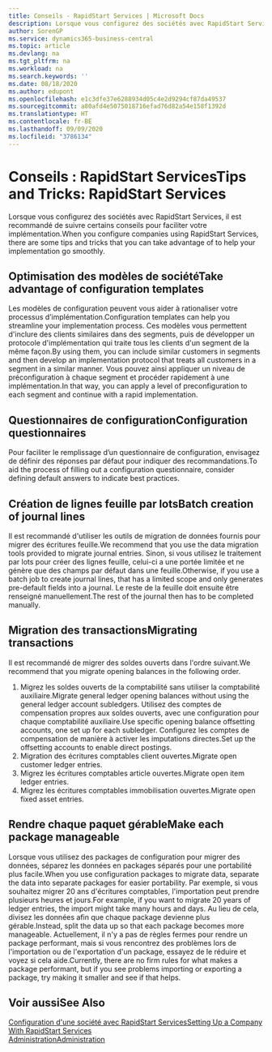 ```yaml
---
title: Conseils - RapidStart Services | Microsoft Docs
description: Lorsque vous configurez des sociétés avec RapidStart Services, il est recommandé de suivre certains conseils pour faciliter votre implémentation.
author: SorenGP
ms.service: dynamics365-business-central
ms.topic: article
ms.devlang: na
ms.tgt_pltfrm: na
ms.workload: na
ms.search.keywords: ''
ms.date: 08/18/2020
ms.author: edupont
ms.openlocfilehash: e1c3dfe37e6288934d05c4e2d9294cf87da49537
ms.sourcegitcommit: a80afd4e5075018716efad76d82a54e158f1392d
ms.translationtype: HT
ms.contentlocale: fr-BE
ms.lasthandoff: 09/09/2020
ms.locfileid: "3786134"
---
```

# <a name="tips-and-tricks-rapidstart-services"></a><span data-ttu-id="750ab-103">Conseils : RapidStart Services</span><span class="sxs-lookup"><span data-stu-id="750ab-103">Tips and Tricks: RapidStart Services</span></span>

<span data-ttu-id="750ab-104">Lorsque vous configurez des sociétés avec RapidStart Services, il est recommandé de suivre certains conseils pour faciliter votre implémentation.</span><span class="sxs-lookup"><span data-stu-id="750ab-104">When you configure companies using RapidStart Services, there are some tips and tricks that you can take advantage of to help your implementation go smoothly.</span></span>  

## <a name="take-advantage-of-configuration-templates"></a><span data-ttu-id="750ab-105">Optimisation des modèles de société</span><span class="sxs-lookup"><span data-stu-id="750ab-105">Take advantage of configuration templates</span></span>

<span data-ttu-id="750ab-106">Les modèles de configuration peuvent vous aider à rationaliser votre processus d’implémentation.</span><span class="sxs-lookup"><span data-stu-id="750ab-106">Configuration templates can help you streamline your implementation process.</span></span> <span data-ttu-id="750ab-107">Ces modèles vous permettent d'inclure des clients similaires dans des segments, puis de développer un protocole d'implémentation qui traite tous les clients d'un segment de la même façon.</span><span class="sxs-lookup"><span data-stu-id="750ab-107">By using them, you can include similar customers in segments and then develop an implementation protocol that treats all customers in a segment in a similar manner.</span></span> <span data-ttu-id="750ab-108">Vous pouvez ainsi appliquer un niveau de préconfiguration à chaque segment et procéder rapidement à une implémentation.</span><span class="sxs-lookup"><span data-stu-id="750ab-108">In that way, you can apply a level of preconfiguration to each segment and continue with a rapid implementation.</span></span>  

## <a name="configuration-questionnaires"></a><span data-ttu-id="750ab-109">Questionnaires de configuration</span><span class="sxs-lookup"><span data-stu-id="750ab-109">Configuration questionnaires</span></span>

<span data-ttu-id="750ab-110">Pour faciliter le remplissage d’un questionnaire de configuration, envisagez de définir des réponses par défaut pour indiquer des recommandations.</span><span class="sxs-lookup"><span data-stu-id="750ab-110">To aid the process of filling out a configuration questionnaire, consider defining default answers to indicate best practices.</span></span>  

## <a name="batch-creation-of-journal-lines"></a><span data-ttu-id="750ab-111">Création de lignes feuille par lots</span><span class="sxs-lookup"><span data-stu-id="750ab-111">Batch creation of journal lines</span></span>

<span data-ttu-id="750ab-112">Il est recommandé d'utiliser les outils de migration de données fournis pour migrer des écritures feuille.</span><span class="sxs-lookup"><span data-stu-id="750ab-112">We recommend that you use the data migration tools provided to migrate journal entries.</span></span> <span data-ttu-id="750ab-113">Sinon, si vous utilisez le traitement par lots pour créer des lignes feuille, celui-ci a une portée limitée et ne génère que des champs par défaut dans une feuille.</span><span class="sxs-lookup"><span data-stu-id="750ab-113">Otherwise, if you use a batch job to create journal lines, that has a limited scope and only generates pre-default fields into a journal.</span></span> <span data-ttu-id="750ab-114">Le reste de la feuille doit ensuite être renseigné manuellement.</span><span class="sxs-lookup"><span data-stu-id="750ab-114">The rest of the journal then has to be completed manually.</span></span>  

## <a name="migrating-transactions"></a><span data-ttu-id="750ab-115">Migration des transactions</span><span class="sxs-lookup"><span data-stu-id="750ab-115">Migrating transactions</span></span>

<span data-ttu-id="750ab-116">Il est recommandé de migrer des soldes ouverts dans l'ordre suivant.</span><span class="sxs-lookup"><span data-stu-id="750ab-116">We recommend that you migrate opening balances in the following order.</span></span> <!--Be aware that you cannot insert ledger entries directly. Instead you must use journals to post the journal lines-->

1. <span data-ttu-id="750ab-117">Migrez les soldes ouverts de la comptabilité sans utiliser la comptabilité auxiliaire.</span><span class="sxs-lookup"><span data-stu-id="750ab-117">Migrate general ledger opening balances without using the general ledger account subledgers.</span></span> <span data-ttu-id="750ab-118">Utilisez des comptes de compensation propres aux soldes ouverts, avec une configuration pour chaque comptabilité auxiliaire.</span><span class="sxs-lookup"><span data-stu-id="750ab-118">Use specific opening balance offsetting accounts, one set up for each subledger.</span></span> <span data-ttu-id="750ab-119">Configurez les comptes de compensation de manière à activer les imputations directes.</span><span class="sxs-lookup"><span data-stu-id="750ab-119">Set up the offsetting accounts to enable direct postings.</span></span>  
2. <span data-ttu-id="750ab-120">Migration des écritures comptables client ouvertes.</span><span class="sxs-lookup"><span data-stu-id="750ab-120">Migrate open customer ledger entries.</span></span>  <!--work on these-->
3. <span data-ttu-id="750ab-121">Migrez les écritures comptables article ouvertes.</span><span class="sxs-lookup"><span data-stu-id="750ab-121">Migrate open item ledger entries.</span></span>  
4. <span data-ttu-id="750ab-122">Migrez les écritures comptables immobilisation ouvertes.</span><span class="sxs-lookup"><span data-stu-id="750ab-122">Migrate open fixed asset entries.</span></span>  

## <a name="make-each-package-manageable"></a><span data-ttu-id="750ab-123">Rendre chaque paquet gérable</span><span class="sxs-lookup"><span data-stu-id="750ab-123">Make each package manageable</span></span>

<span data-ttu-id="750ab-124">Lorsque vous utilisez des packages de configuration pour migrer des données, séparez les données en packages séparés pour une portabilité plus facile.</span><span class="sxs-lookup"><span data-stu-id="750ab-124">When you use configuration packages to migrate data, separate the data into separate packages for easier portability.</span></span> <span data-ttu-id="750ab-125">Par exemple, si vous souhaitez migrer 20 ans d'écritures comptables, l'importation peut prendre plusieurs heures et jours.</span><span class="sxs-lookup"><span data-stu-id="750ab-125">For example, if you want to migrate 20 years of ledger entries, the import might take many hours and days.</span></span> <span data-ttu-id="750ab-126">Au lieu de cela, divisez les données afin que chaque package devienne plus gérable.</span><span class="sxs-lookup"><span data-stu-id="750ab-126">Instead, split the data up so that each package becomes more manageable.</span></span> <span data-ttu-id="750ab-127">Actuellement, il n'y a pas de règles fermes pour rendre un package performant, mais si vous rencontrez des problèmes lors de l'importation ou de l'exportation d'un package, essayez de le réduire et voyez si cela aide.</span><span class="sxs-lookup"><span data-stu-id="750ab-127">Currently, there are no firm rules for what makes a package performant, but if you see problems importing or exporting a package, try making it smaller and see if that helps.</span></span>  

## <a name="see-also"></a><span data-ttu-id="750ab-128">Voir aussi</span><span class="sxs-lookup"><span data-stu-id="750ab-128">See Also</span></span>

[<span data-ttu-id="750ab-129">Configuration d'une société avec RapidStart Services</span><span class="sxs-lookup"><span data-stu-id="750ab-129">Setting Up a Company With RapidStart Services</span></span>](admin-set-up-a-company-with-rapidstart.md)  
[<span data-ttu-id="750ab-130">Administration</span><span class="sxs-lookup"><span data-stu-id="750ab-130">Administration</span></span>](admin-setup-and-administration.md)  
